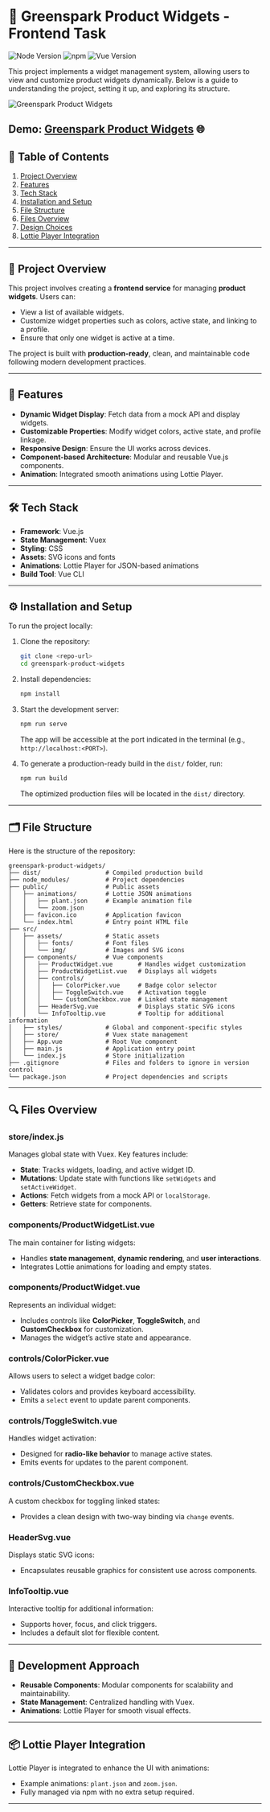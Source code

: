 
# 🌱 Greenspark Product Widgets - Frontend Task

![Node Version](https://img.shields.io/badge/node-22.12.0-brightgreen)
![npm](https://img.shields.io/badge/npm-10.9.0-blue)
![Vue Version](https://img.shields.io/badge/vue-3.5.13-brightgreen)

This project implements a widget management system, allowing users to view and customize product widgets dynamically. Below is a guide to understanding the project, setting it up, and exploring its structure.

![Greenspark Product Widgets](https://ielyzaveta.com/media/greenspark.gif)

Demo: [Greenspark Product Widgets](https://greenspark-widgets.netlify.app/) 🌐
---

## 📖 Table of Contents
1. [Project Overview](#-project-overview)
2. [Features](#-features)
3. [Tech Stack](#-tech-stack)
4. [Installation and Setup](#%EF%B8%8F-installation-and-setup)
5. [File Structure](#-file-structure)
6. [Files Overview](#-files-overview)
7. [Design Choices](#-design-choices)
8. [Lottie Player Integration](#-lottie-player-integration)

---

## 🌟 Project Overview

This project involves creating a **frontend service** for managing **product widgets**. Users can:
* View a list of available widgets.
* Customize widget properties such as colors, active state, and linking to a profile.
* Ensure that only one widget is active at a time.

The project is built with **production-ready**, clean, and maintainable code following modern development practices.

---

## 🎨 Features
* **Dynamic Widget Display**: Fetch data from a mock API and display widgets.
* **Customizable Properties**: Modify widget colors, active state, and profile linkage.
* **Responsive Design**: Ensure the UI works across devices.
* **Component-based Architecture**: Modular and reusable Vue.js components.
* **Animation**: Integrated smooth animations using Lottie Player.

---

## 🛠 Tech Stack
* **Framework**: Vue.js
* **State Management**: Vuex
* **Styling**: CSS
* **Assets**: SVG icons and fonts
* **Animations**: Lottie Player for JSON-based animations
* **Build Tool**: Vue CLI

---

## ⚙️ Installation and Setup

To run the project locally:

1. Clone the repository:
   ```bash
   git clone <repo-url>
   cd greenspark-product-widgets
   ```

2. Install dependencies:
   ```bash
   npm install
   ```

3. Start the development server:
   ```bash
   npm run serve
   ```
   The app will be accessible at the port indicated in the terminal (e.g., `http://localhost:<PORT>`).
   
4. To generate a production-ready build in the `dist/` folder, run:

   ```bash
   npm run build
   ```
   The optimized production files will be located in the `dist/` directory.

---

## 🗂 File Structure

Here is the structure of the repository:

```
greenspark-product-widgets/
├── dist/                  # Compiled production build
├── node_modules/          # Project dependencies
├── public/                # Public assets
│   ├── animations/        # Lottie JSON animations
│   │   ├── plant.json     # Example animation file
│   │   └── zoom.json
│   ├── favicon.ico        # Application favicon
│   └── index.html         # Entry point HTML file
├── src/
│   ├── assets/            # Static assets
│   │   ├── fonts/         # Font files
│   │   └── img/           # Images and SVG icons
│   ├── components/        # Vue components
│   │   ├── ProductWidget.vue       # Handles widget customization
│   │   ├── ProductWidgetList.vue   # Displays all widgets
│   │   ├── controls/
│   │   │   ├── ColorPicker.vue     # Badge color selector
│   │   │   ├── ToggleSwitch.vue    # Activation toggle
│   │   │   └── CustomCheckbox.vue  # Linked state management
│   │   ├── HeaderSvg.vue           # Displays static SVG icons
│   │   └── InfoTooltip.vue         # Tooltip for additional information
│   ├── styles/            # Global and component-specific styles
│   ├── store/             # Vuex state management
│   ├── App.vue            # Root Vue component
│   ├── main.js            # Application entry point
│   └── index.js           # Store initialization
├── .gitignore             # Files and folders to ignore in version control
└── package.json           # Project dependencies and scripts
```

---

## 🔍 Files Overview

### **store/index.js**
Manages global state with Vuex. Key features include:
* **State**: Tracks widgets, loading, and active widget ID.
* **Mutations**: Update state with functions like `setWidgets` and `setActiveWidget`.
* **Actions**: Fetch widgets from a mock API or `localStorage`.
* **Getters**: Retrieve state for components.

### **components/ProductWidgetList.vue**
The main container for listing widgets:
* Handles **state management**, **dynamic rendering**, and **user interactions**.
* Integrates Lottie animations for loading and empty states.

### **components/ProductWidget.vue**
Represents an individual widget:
* Includes controls like **ColorPicker**, **ToggleSwitch**, and **CustomCheckbox** for customization.
* Manages the widget’s active state and appearance.

### **controls/ColorPicker.vue**
Allows users to select a widget badge color:
* Validates colors and provides keyboard accessibility.
* Emits a `select` event to update parent components.

### **controls/ToggleSwitch.vue**
Handles widget activation:
* Designed for **radio-like behavior** to manage active states.
* Emits events for updates to the parent component.

### **controls/CustomCheckbox.vue**
A custom checkbox for toggling linked states:
* Provides a clean design with two-way binding via `change` events.

### **HeaderSvg.vue**
Displays static SVG icons:
* Encapsulates reusable graphics for consistent use across components.

### **InfoTooltip.vue**
Interactive tooltip for additional information:
* Supports hover, focus, and click triggers.
* Includes a default slot for flexible content.

---

## 🎯 Development Approach
* **Reusable Components**: Modular components for scalability and maintainability.
* **State Management**: Centralized handling with Vuex.
* **Animations**: Lottie Player for smooth visual effects.

---

## 📦 Lottie Player Integration
Lottie Player is integrated to enhance the UI with animations:
* Example animations: `plant.json` and `zoom.json`.
* Fully managed via npm with no extra setup required.

---
